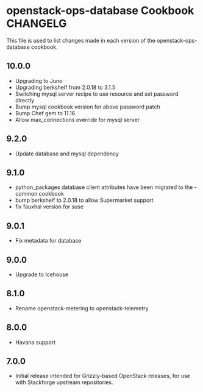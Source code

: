 openstack-ops-database Cookbook CHANGELG
===================================
This file is used to list changes made in each version of the openstack-ops-database cookbook.

## 10.0.0
* Upgrading to Juno
* Upgrading berkshelf from 2.0.18 to 3.1.5
* Switching mysql server recipe to use resource and set password
  directly
* Bump mysql cookbook version for above password patch  
* Bump Chef gem to 11.16
* Allow max_connections override for mysql server
  
## 9.2.0
* Update database and mysql dependency

## 9.1.0
* python_packages database client attributes have been migrated to
the -common cookbook
* bump berkshelf to 2.0.18 to allow Supermarket support
* fix fauxhai version for suse

## 9.0.1
* Fix metadata for database

## 9.0.0
* Upgrade to Icehouse

## 8.1.0
* Rename openstack-metering to openstack-telemetry

## 8.0.0
* Havana support

## 7.0.0

* Initial release intended for Grizzly-based OpenStack releases,
  for use with Stackforge upstream repositories.
